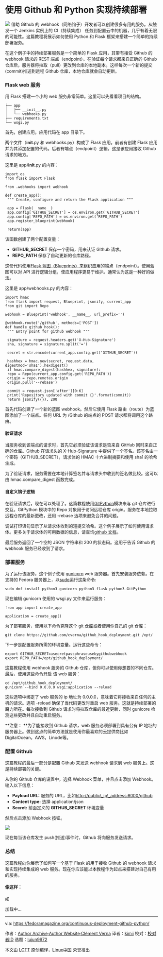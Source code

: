 使用 Github 和 Python 实现持续部署
======

![](https://fedoramagazine.org/wp-content/uploads/2018/03/cd-github-python-945x400.jpg)
借助 Github 的 webhook（网络钩子）开发者可以创建很多有用的服务。从触发一个 Jenkins 实例上的 CI（持续集成） 任务到配置云中的机器，几乎有着无限的可能性。这篇教程将展示如何使用 Python 和 Flask 框架来搭建一个简单的持续部署服务。

在这个例子中的持续部署服务是一个简单的 Flask 应用，其带有接受 Github 的 webhook 请求的 REST 端点（endpoint）。在验证每个请求都来自正确的 Github 仓库后，服务器将拉取（pull）更改到仓库的本地副本。这样每次一个新的提交(commit)推送到远程 Github 仓库，本地仓库就会自动更新。

### Flask web 服务

用 Flask 搭建一个小的 web 服务非常简单。这里可以先看看项目的结构。
```
├── app
│   ├── __init__.py
│   └── webhooks.py
├── requirements.txt
└── wsgi.py

```

首先，创建应用。应用代码在 app 目录下。

两个文件（__init__.py 和 webhooks.py）构成了 Flask 应用。前者有创建 Flask 应用并为其添加配置的代码。后者有端点（endpoint）逻辑。这是该应用接收 Github 请求的地方。

这里是 app/__init__.py 的内容：
```
import os
from flask import Flask

from .webhooks import webhook

def create_app():
 """ Create, configure and return the Flask application """

 app = Flask(__name__)
 app.config['GITHUB_SECRET'] = os.environ.get('GITHUB_SECRET')
 app.config['REPO_PATH'] = os.environ.get('REPO_PATH')
 app.register_blueprint(webhook)

 return(app)

```

该函数创建了两个配置变量：

  * **GITHUB_SECRET** 保存一个密码，用来认证 Github 请求。
  * **REPO_PATH** 保存了自动更新的仓库路径。



这份代码使用[Flask 蓝图（Blueprints）][1]来组织应用的端点（endpoint）。使用蓝图可以对 API 进行逻辑分组，使应用程序更易于维护。通常认为这是一种好的做法。

这里是 app/webhooks.py 的内容：
```
import hmac
from flask import request, Blueprint, jsonify, current_app
from git import Repo

webhook = Blueprint('webhook', __name__, url_prefix='')

@webhook.route('/github', methods=['POST'])
def handle_github_hook():
 """ Entry point for github webhook """

 signature = request.headers.get('X-Hub-Signature')
 sha, signature = signature.split('=')

 secret = str.encode(current_app.config.get('GITHUB_SECRET'))

 hashhex = hmac.new(secret, request.data, digestmod='sha1').hexdigest()
 if hmac.compare_digest(hashhex, signature):
 repo = Repo(current_app.config.get('REPO_PATH'))
 origin = repo.remotes.origin
 origin.pull('--rebase')

 commit = request.json['after'][0:6]
 print('Repository updated with commit {}'.format(commit))
 return jsonify({}), 200

```

首先代码创建了一个新的蓝图 webhook。然后它使用 Flask 路由（route）为蓝图添加了一个端点。任何 URL 为 /Github 的端点的 POST 请求都将调用这个路由。

#### 验证请求

当服务收到该端点的请求时，首先它必须验证该请求是否来自 GitHub 同时来自正确的仓库。Github 在请求头的 X-Hub-Signature 中提供了一个签名。该签名由一个密码（GITHUB_SECRET），请求体的 HMAC 十六进制摘要和使用 sha1 的哈希生成。

为了验证请求，服务需要在本地计算签名并与请求头中收到的签名做比较。这可以由 hmac.compare_digest 函数完成。

#### 自定义钩子逻辑

在验证请求后，现在可以处理了。这篇教程使用[GitPython][3]模块来与 git 仓库进行交互。GitPython 模块中的 Repo 对象用于访问远程仓库 origin。服务在本地拉取远程仓库的最新更改，还用 -rebase 选项来避免合并的问题。

调试打印语句显示了从请求体收到的短提交哈希。这个例子展示了如何使用请求体。更多关于请求体的可用数据的信息，请查询[github 文档][4]。

最后服务返回了一个空的 JSON 字符串和 200 的状态码。这用于告诉 Github 的 webhook 服务已经收到了请求。

### 部署服务

为了运行该服务，这个例子使用 [gunicorn][5] web 服务器。首先安装服务依赖。在支持的 Fedora 服务器上，以[sudo][6]运行这条命令:
```
sudo dnf install python3-gunicorn python3-flask python3-GitPython

```

现在编辑 gunicorn 使用的 wsgi.py 文件来运行服务：
```
from app import create_app

application = create_app()

```

为了部署服务，使用以下命令克隆这个 git [仓库][7]或者使用你自己的 git 仓库：
```
git clone https://github.com/cverna/github_hook_deployment.git /opt/

```

下一步是配置服务所需的环境变量。运行这些命令：
```
export GITHUB_SECRET=asecretpassphraseusebygithubwebhook
export REPO_PATH=/opt/github_hook_deployment/

```

这篇教程使用 webhook 服务的 Github 仓库，但你可以使用你想要的不同仓库。最后，使用这些命令开启 该 web 服务：
```
cd /opt/github_hook_deployment/
gunicorn --bind 0.0.0.0 wsgi:application --reload

```

这些选项中绑定了 web 服务的 ip 地址为 0.0.0.0，意味着它将接收来自任何的主机的请求。选项 -reload 确保了当代码更改时重启 web 服务。这就是持续部署的魔力所在。每次接收到 Github 请求时将拉取仓库的最近更新，同时 gunicore 检测这些更改并且自动重启服务。

**注意： **为了能接收到 Github 请求，web 服务必须部署到具有公有 IP 地址的服务器上。做到这点的简单方法就是使用你最喜欢的云提供商比如 DigitalOcean，AWS，Linode等。 

### 配置 Github

这篇教程的最后一部分是配置 Github 来发送 webhook 请求到 web 服务上。这是持续部署的关键。

从你的 Github 仓库的设置中，选择 Webhook 菜单，并且点击添加 Webhook。输入以下信息：

  * **Payload URL:** 服务的 URL，比如<http://public\_ip\_address:8000/github>
  * **Content type:** 选择 application/json
  * **Secret:** 前面定义的 **GITHUB_SECRET** 环境变量



然后点击添加 Webhook 按钮。

![][8]

现在每当该仓库发生 push(推送)事件时，Github 将向服务发送请求。

### 总结

这篇教程向你展示了如何写一个基于 Flask 的用于接收 Github 的 webhook 请求和实现持续集成的 web 服务。现在你应该能以本教程作为起点来搭建对自己有用的服务。

#### 像这样：

如

加载中...

--------------------------------------------------------------------------------

via: https://fedoramagazine.org/continuous-deployment-github-python/

作者：[Author Archive;Author Website;Clément Verna][a]
译者：[kimii](https://github.com/kimii)
校对：[校对者ID](https://github.com/校对者ID)
选题：[lujun9972](https://github.com/lujun9972)

本文由 [LCTT](https://github.com/LCTT/TranslateProject) 原创编译，[Linux中国](https://linux.cn/) 荣誉推出

[a]:https://fedoramagazine.org
[1]:http://flask.pocoo.org/docs/0.12/blueprints/
[2]:https://en.wikipedia.org/wiki/HMAC
[3]:https://gitpython.readthedocs.io/en/stable/index.html
[4]:https://developer.github.com/v3/activity/events/types/#webhook-payload-example-26
[5]:http://gunicorn.org/
[6]:https://fedoramagazine.org/howto-use-sudo/
[7]:https://github.com/cverna/github_hook_deployment.git
[8]:https://fedoramagazine.org/wp-content/uploads/2018/03/Screenshot-2018-3-26-cverna-github_hook_deployment1.png
